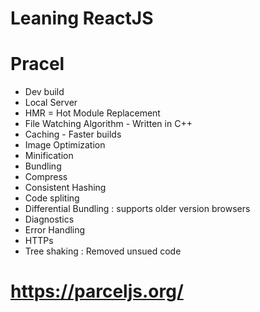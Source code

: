 # Leaning ReactJS

# Pracel
- Dev build
- Local Server
- HMR = Hot Module Replacement
- File Watching Algorithm - Written in C++
- Caching - Faster builds
- Image Optimization
- Minification
- Bundling
- Compress
- Consistent Hashing
- Code spliting
- Differential Bundling : supports older version browsers
- Diagnostics 
- Error Handling
- HTTPs
- Tree shaking : Removed unsued code
# https://parceljs.org/
